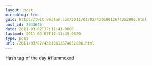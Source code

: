 ```yaml
---
layout: post
microblog: true
guid: http://twit.vmstan.com/2011/03/02/43010612674052096.html
post_id: 3043646
date: 2011-03-02T12:11:43-0600
lastmod: 2011-03-02T12:11:43-0600
type: post
url: /2011/03/02/43010612674052096.html
---
```

Hash tag of the day #flummoxed
